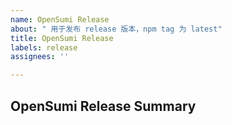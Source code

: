 ```yaml
---
name: OpenSumi Release
about: " 用于发布 release 版本，npm tag 为 latest"
title: OpenSumi Release
labels: release
assignees: ''

---
```


## OpenSumi Release Summary
<!-- 请勿直接编辑正文，next 版本发布后机器人会自动填充 -->
